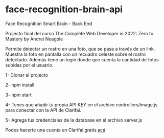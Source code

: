 # face-recognition-brain-api

Face Recognition Smart Brain - Back End

Projecto final del curso The Complete Web Developer in 2022: Zero to Mastery by Andrei Neagoie

Permite detectar un rostro en una foto, que se pasa a través de un link. Muestra la foto en pantalla con un recuadro celeste sobre el rostro detectado. Además tiene un login donde que cuenta la cantidad de fotos subidas por el usuario.

1- Clonar el projecto

2- npm install

3- npm start

4- Tenes que añadir tu propia API KEY en el archivo controllers/image.js para conectar con la API de Clarifai.

5- Agrega tus credenciales de la database en el archivo server.js


Podes hacerte una cuenta en Clarifai gratis [acá](https://www.clarifai.com/)
